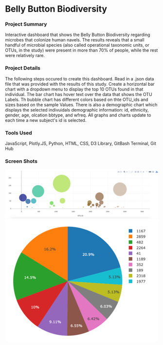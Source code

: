 # Belly Button Biodiversity 

### Project Summary

Interactive dashboard that shows the Belly Button Biodiversity regarding microbes that colonize human navels.
The results reveals that a small handful of microbial species (also called operational taxonomic units, or OTUs, in the study) were present in more than 70% of people, while the rest were relatively rare.

### Project Details

The following steps occured to create this dashboard.
Read in a .json data file that was provided with the results of this study.
Create a horizontal bar chart with a dropdown menu to display the top 10 OTUs found in that individual.
The bar chart has hover text over the data that shows the OTU Labels.
Th bubble chart has different colors based on thte OTU_ids and sizes based on the sample Values.
There is also a demographic chart which displays the selected indivuidals demographic information: id, ethnicity, gender, age, olcation bbtype, and wfreq.
All graphs and charts update to each time a new subject's id is selected.

### Tools Used

JavaScript, Plotly.JS, Python, HTML, CSS, D3 Library, GitBash Terminal, Git Hub

### Screen Shots

![](images/bubble_chart.png)
![](images/pie_chart.png)

